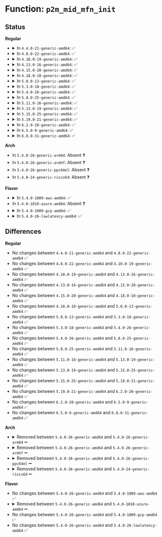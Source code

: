 # Function: <code>p2m_mid_mfn_init</code>

## Status
<b>Regular</b>
<ul>
<li>
<details>
<summary>In <code>4.4.0-21-generic-amd64</code>: ✅</summary>

```c
void p2m_mid_mfn_init(long unsigned int * mid, long unsigned int * leaf)
```

```json
{
  "name": "p2m_mid_mfn_init",
  "collision_type": "Unique Static",
  "inline_type": "No",
  "funcs": [
    {
      "addr": 18446744071578994448,
      "name": "p2m_mid_mfn_init",
      "external": false,
      "loc": "arch/x86/xen/p2m.c:156",
      "file": "arch/x86/xen/p2m.c",
      "inline": "seen, unknown",
      "caller_inline": [],
      "caller_func": [
        "arch/x86/xen/p2m.c:xen_alloc_p2m_entry",
        "arch/x86/xen/p2m.c:xen_build_mfn_list_list",
        "arch/x86/xen/p2m.c:xen_build_mfn_list_list",
        "arch/x86/xen/p2m.c:xen_build_mfn_list_list"
      ]
    }
  ],
  "symbols": [
    {
      "addr": 18446744071578994448,
      "name": "p2m_mid_mfn_init",
      "section": ".text",
      "bind": "STB_LOCAL",
      "size": 224
    }
  ]
}
```
</details>
</li>
<li>
<details>
<summary>In <code>4.8.0-22-generic-amd64</code>: ✅</summary>

```c
void p2m_mid_mfn_init(long unsigned int * mid, long unsigned int * leaf)
```

```json
{
  "name": "p2m_mid_mfn_init",
  "collision_type": "Unique Static",
  "inline_type": "No",
  "funcs": [
    {
      "addr": 18446744071578991072,
      "name": "p2m_mid_mfn_init",
      "external": false,
      "loc": "arch/x86/xen/p2m.c:156",
      "file": "arch/x86/xen/p2m.c",
      "inline": "seen, unknown",
      "caller_inline": [],
      "caller_func": [
        "arch/x86/xen/p2m.c:xen_alloc_p2m_entry",
        "arch/x86/xen/p2m.c:xen_build_mfn_list_list",
        "arch/x86/xen/p2m.c:xen_build_mfn_list_list",
        "arch/x86/xen/p2m.c:xen_build_mfn_list_list"
      ]
    }
  ],
  "symbols": [
    {
      "addr": 18446744071578991072,
      "name": "p2m_mid_mfn_init",
      "section": ".text",
      "bind": "STB_LOCAL",
      "size": 297
    }
  ]
}
```
</details>
</li>
<li>
<details>
<summary>In <code>4.10.0-19-generic-amd64</code>: ✅</summary>

```c
void p2m_mid_mfn_init(long unsigned int * mid, long unsigned int * leaf)
```

```json
{
  "name": "p2m_mid_mfn_init",
  "collision_type": "Unique Static",
  "inline_type": "No",
  "funcs": [
    {
      "addr": 18446744071578992912,
      "name": "p2m_mid_mfn_init",
      "external": false,
      "loc": "arch/x86/xen/p2m.c:156",
      "file": "arch/x86/xen/p2m.c",
      "inline": "seen, unknown",
      "caller_inline": [],
      "caller_func": [
        "arch/x86/xen/p2m.c:xen_alloc_p2m_entry",
        "arch/x86/xen/p2m.c:xen_build_mfn_list_list",
        "arch/x86/xen/p2m.c:xen_build_mfn_list_list",
        "arch/x86/xen/p2m.c:xen_build_mfn_list_list"
      ]
    }
  ],
  "symbols": [
    {
      "addr": 18446744071578992912,
      "name": "p2m_mid_mfn_init",
      "section": ".text",
      "bind": "STB_LOCAL",
      "size": 297
    }
  ]
}
```
</details>
</li>
<li>
<details>
<summary>In <code>4.13.0-16-generic-amd64</code>: ✅</summary>

```c
void p2m_mid_mfn_init(long unsigned int * mid, long unsigned int * leaf)
```

```json
{
  "name": "p2m_mid_mfn_init",
  "collision_type": "Unique Static",
  "inline_type": "No",
  "funcs": [
    {
      "addr": 18446744071578964736,
      "name": "p2m_mid_mfn_init",
      "external": false,
      "loc": "arch/x86/xen/p2m.c:156",
      "file": "arch/x86/xen/p2m.c",
      "inline": "seen, unknown",
      "caller_inline": [],
      "caller_func": [
        "arch/x86/xen/p2m.c:xen_alloc_p2m_entry",
        "arch/x86/xen/p2m.c:xen_build_mfn_list_list",
        "arch/x86/xen/p2m.c:xen_build_mfn_list_list",
        "arch/x86/xen/p2m.c:xen_build_mfn_list_list"
      ]
    }
  ],
  "symbols": [
    {
      "addr": 18446744071578964736,
      "name": "p2m_mid_mfn_init",
      "section": ".text",
      "bind": "STB_LOCAL",
      "size": 249
    }
  ]
}
```
</details>
</li>
<li>
<details>
<summary>In <code>4.15.0-20-generic-amd64</code>: ✅</summary>

```c
void p2m_mid_mfn_init(long unsigned int * mid, long unsigned int * leaf)
```

```json
{
  "name": "p2m_mid_mfn_init",
  "collision_type": "Unique Static",
  "inline_type": "No",
  "funcs": [
    {
      "addr": 18446744071578968032,
      "name": "p2m_mid_mfn_init",
      "external": false,
      "loc": "arch/x86/xen/p2m.c:156",
      "file": "arch/x86/xen/p2m.c",
      "inline": "seen, unknown",
      "caller_inline": [],
      "caller_func": [
        "arch/x86/xen/p2m.c:xen_alloc_p2m_entry",
        "arch/x86/xen/p2m.c:xen_build_mfn_list_list",
        "arch/x86/xen/p2m.c:xen_build_mfn_list_list",
        "arch/x86/xen/p2m.c:xen_build_mfn_list_list"
      ]
    }
  ],
  "symbols": [
    {
      "addr": 18446744071578968032,
      "name": "p2m_mid_mfn_init",
      "section": ".text",
      "bind": "STB_LOCAL",
      "size": 249
    }
  ]
}
```
</details>
</li>
<li>
<details>
<summary>In <code>4.18.0-10-generic-amd64</code>: ✅</summary>

```c
void p2m_mid_mfn_init(long unsigned int * mid, long unsigned int * leaf)
```

```json
{
  "name": "p2m_mid_mfn_init",
  "collision_type": "Unique Static",
  "inline_type": "No",
  "funcs": [
    {
      "addr": 18446744071578970736,
      "name": "p2m_mid_mfn_init",
      "external": false,
      "loc": "arch/x86/xen/p2m.c:156",
      "file": "arch/x86/xen/p2m.c",
      "inline": "seen, unknown",
      "caller_inline": [],
      "caller_func": [
        "arch/x86/xen/p2m.c:xen_alloc_p2m_entry",
        "arch/x86/xen/p2m.c:xen_build_mfn_list_list",
        "arch/x86/xen/p2m.c:xen_build_mfn_list_list",
        "arch/x86/xen/p2m.c:xen_build_mfn_list_list"
      ]
    }
  ],
  "symbols": [
    {
      "addr": 18446744071578970736,
      "name": "p2m_mid_mfn_init",
      "section": ".text",
      "bind": "STB_LOCAL",
      "size": 194
    }
  ]
}
```
</details>
</li>
<li>
<details>
<summary>In <code>5.0.0-13-generic-amd64</code>: ✅</summary>

```c
void p2m_mid_mfn_init(long unsigned int * mid, long unsigned int * leaf)
```

```json
{
  "name": "p2m_mid_mfn_init",
  "collision_type": "Unique Static",
  "inline_type": "No",
  "funcs": [
    {
      "addr": 18446744071578968864,
      "name": "p2m_mid_mfn_init",
      "external": false,
      "loc": "arch/x86/xen/p2m.c:158",
      "file": "arch/x86/xen/p2m.c",
      "inline": "seen, unknown",
      "caller_inline": [],
      "caller_func": [
        "arch/x86/xen/p2m.c:xen_alloc_p2m_entry",
        "arch/x86/xen/p2m.c:xen_build_mfn_list_list",
        "arch/x86/xen/p2m.c:xen_build_mfn_list_list",
        "arch/x86/xen/p2m.c:xen_build_mfn_list_list"
      ]
    }
  ],
  "symbols": [
    {
      "addr": 18446744071578968864,
      "name": "p2m_mid_mfn_init",
      "section": ".text",
      "bind": "STB_LOCAL",
      "size": 194
    }
  ]
}
```
</details>
</li>
<li>
<details>
<summary>In <code>5.3.0-18-generic-amd64</code>: ✅</summary>

```c
void p2m_mid_mfn_init(long unsigned int * mid, long unsigned int * leaf)
```

```json
{
  "name": "p2m_mid_mfn_init",
  "collision_type": "Unique Static",
  "inline_type": "No",
  "funcs": [
    {
      "addr": 18446744071578975904,
      "name": "p2m_mid_mfn_init",
      "external": false,
      "loc": "arch/x86/xen/p2m.c:158",
      "file": "arch/x86/xen/p2m.c",
      "inline": "seen, unknown",
      "caller_inline": [],
      "caller_func": [
        "arch/x86/xen/p2m.c:xen_alloc_p2m_entry",
        "arch/x86/xen/p2m.c:xen_build_mfn_list_list",
        "arch/x86/xen/p2m.c:xen_build_mfn_list_list",
        "arch/x86/xen/p2m.c:xen_build_mfn_list_list"
      ]
    }
  ],
  "symbols": [
    {
      "addr": 18446744071578975904,
      "name": "p2m_mid_mfn_init",
      "section": ".text",
      "bind": "STB_LOCAL",
      "size": 181
    }
  ]
}
```
</details>
</li>
<li>
<details>
<summary>In <code>5.4.0-26-generic-amd64</code>: ✅</summary>

```c
void p2m_mid_mfn_init(long unsigned int * mid, long unsigned int * leaf)
```

```json
{
  "name": "p2m_mid_mfn_init",
  "collision_type": "Unique Static",
  "inline_type": "No",
  "funcs": [
    {
      "addr": 18446744071578978304,
      "name": "p2m_mid_mfn_init",
      "external": false,
      "loc": "arch/x86/xen/p2m.c:158",
      "file": "arch/x86/xen/p2m.c",
      "inline": "seen, unknown",
      "caller_inline": [],
      "caller_func": [
        "arch/x86/xen/p2m.c:xen_alloc_p2m_entry",
        "arch/x86/xen/p2m.c:xen_build_mfn_list_list",
        "arch/x86/xen/p2m.c:xen_build_mfn_list_list",
        "arch/x86/xen/p2m.c:xen_build_mfn_list_list"
      ]
    }
  ],
  "symbols": [
    {
      "addr": 18446744071578978304,
      "name": "p2m_mid_mfn_init",
      "section": ".text",
      "bind": "STB_LOCAL",
      "size": 181
    }
  ]
}
```
</details>
</li>
<li>
<details>
<summary>In <code>5.8.0-25-generic-amd64</code>: ✅</summary>

```c
void p2m_mid_mfn_init(long unsigned int * mid, long unsigned int * leaf)
```

```json
{
  "name": "p2m_mid_mfn_init",
  "collision_type": "Unique Static",
  "inline_type": "No",
  "funcs": [
    {
      "addr": 18446744071578988688,
      "name": "p2m_mid_mfn_init",
      "external": false,
      "loc": "arch/x86/xen/p2m.c:158",
      "file": "arch/x86/xen/p2m.c",
      "inline": "seen, unknown",
      "caller_inline": [],
      "caller_func": [
        "arch/x86/xen/p2m.c:xen_alloc_p2m_entry",
        "arch/x86/xen/p2m.c:xen_build_mfn_list_list",
        "arch/x86/xen/p2m.c:xen_build_mfn_list_list",
        "arch/x86/xen/p2m.c:xen_build_mfn_list_list"
      ]
    }
  ],
  "symbols": [
    {
      "addr": 18446744071578988688,
      "name": "p2m_mid_mfn_init",
      "section": ".text",
      "bind": "STB_LOCAL",
      "size": 181
    }
  ]
}
```
</details>
</li>
<li>
<details>
<summary>In <code>5.11.0-16-generic-amd64</code>: ✅</summary>

```c
void p2m_mid_mfn_init(long unsigned int * mid, long unsigned int * leaf)
```

```json
{
  "name": "p2m_mid_mfn_init",
  "collision_type": "Unique Static",
  "inline_type": "No",
  "funcs": [
    {
      "addr": 18446744071578990176,
      "name": "p2m_mid_mfn_init",
      "external": false,
      "loc": "arch/x86/xen/p2m.c:158",
      "file": "arch/x86/xen/p2m.c",
      "inline": "seen, unknown",
      "caller_inline": [],
      "caller_func": [
        "arch/x86/xen/p2m.c:xen_alloc_p2m_entry",
        "arch/x86/xen/p2m.c:xen_build_mfn_list_list",
        "arch/x86/xen/p2m.c:xen_build_mfn_list_list",
        "arch/x86/xen/p2m.c:xen_build_mfn_list_list"
      ]
    }
  ],
  "symbols": [
    {
      "addr": 18446744071578990176,
      "name": "p2m_mid_mfn_init",
      "section": ".text",
      "bind": "STB_LOCAL",
      "size": 181
    }
  ]
}
```
</details>
</li>
<li>
<details>
<summary>In <code>5.13.0-19-generic-amd64</code>: ✅</summary>

```c
void p2m_mid_mfn_init(long unsigned int * mid, long unsigned int * leaf)
```

```json
{
  "name": "p2m_mid_mfn_init",
  "collision_type": "Unique Static",
  "inline_type": "No",
  "funcs": [
    {
      "addr": 18446744071578998640,
      "name": "p2m_mid_mfn_init",
      "external": false,
      "loc": "arch/x86/xen/p2m.c:158",
      "file": "arch/x86/xen/p2m.c",
      "inline": "seen, unknown",
      "caller_inline": [],
      "caller_func": [
        "arch/x86/xen/p2m.c:xen_alloc_p2m_entry",
        "arch/x86/xen/p2m.c:xen_build_mfn_list_list",
        "arch/x86/xen/p2m.c:xen_build_mfn_list_list",
        "arch/x86/xen/p2m.c:xen_build_mfn_list_list"
      ]
    }
  ],
  "symbols": [
    {
      "addr": 18446744071578998640,
      "name": "p2m_mid_mfn_init",
      "section": ".text",
      "bind": "STB_LOCAL",
      "size": 184
    }
  ]
}
```
</details>
</li>
<li>
<details>
<summary>In <code>5.15.0-25-generic-amd64</code>: ✅</summary>

```c
void p2m_mid_mfn_init(long unsigned int * mid, long unsigned int * leaf)
```

```json
{
  "name": "p2m_mid_mfn_init",
  "collision_type": "Unique Static",
  "inline_type": "No",
  "funcs": [
    {
      "addr": 18446744071579016320,
      "name": "p2m_mid_mfn_init",
      "external": false,
      "loc": "arch/x86/xen/p2m.c:158",
      "file": "arch/x86/xen/p2m.c",
      "inline": "seen, unknown",
      "caller_inline": [],
      "caller_func": [
        "arch/x86/xen/p2m.c:xen_alloc_p2m_entry",
        "arch/x86/xen/p2m.c:xen_build_mfn_list_list",
        "arch/x86/xen/p2m.c:xen_build_mfn_list_list",
        "arch/x86/xen/p2m.c:xen_build_mfn_list_list"
      ]
    }
  ],
  "symbols": [
    {
      "addr": 18446744071579016320,
      "name": "p2m_mid_mfn_init",
      "section": ".text",
      "bind": "STB_LOCAL",
      "size": 184
    }
  ]
}
```
</details>
</li>
<li>
<details>
<summary>In <code>5.19.0-21-generic-amd64</code>: ✅</summary>

```c
void p2m_mid_mfn_init(long unsigned int * mid, long unsigned int * leaf)
```

```json
{
  "name": "p2m_mid_mfn_init",
  "collision_type": "Unique Static",
  "inline_type": "No",
  "funcs": [
    {
      "addr": 18446744071579035104,
      "name": "p2m_mid_mfn_init",
      "external": false,
      "loc": "arch/x86/xen/p2m.c:158",
      "file": "arch/x86/xen/p2m.c",
      "inline": "seen, unknown",
      "caller_inline": [],
      "caller_func": [
        "arch/x86/xen/p2m.c:xen_alloc_p2m_entry",
        "arch/x86/xen/p2m.c:xen_build_mfn_list_list",
        "arch/x86/xen/p2m.c:xen_build_mfn_list_list",
        "arch/x86/xen/p2m.c:xen_build_mfn_list_list"
      ]
    }
  ],
  "symbols": [
    {
      "addr": 18446744071579035104,
      "name": "p2m_mid_mfn_init",
      "section": ".text",
      "bind": "STB_LOCAL",
      "size": 273
    }
  ]
}
```
</details>
</li>
<li>
<details>
<summary>In <code>6.2.0-20-generic-amd64</code>: ✅</summary>

```c
void p2m_mid_mfn_init(long unsigned int * mid, long unsigned int * leaf)
```

```json
{
  "name": "p2m_mid_mfn_init",
  "collision_type": "Unique Static",
  "inline_type": "No",
  "funcs": [
    {
      "addr": 18446744071579065120,
      "name": "p2m_mid_mfn_init",
      "external": false,
      "loc": "arch/x86/xen/p2m.c:153",
      "file": "arch/x86/xen/p2m.c",
      "inline": "seen, unknown",
      "caller_inline": [],
      "caller_func": [
        "arch/x86/xen/p2m.c:xen_alloc_p2m_entry",
        "arch/x86/xen/p2m.c:xen_build_mfn_list_list",
        "arch/x86/xen/p2m.c:xen_build_mfn_list_list",
        "arch/x86/xen/p2m.c:xen_build_mfn_list_list"
      ]
    }
  ],
  "symbols": [
    {
      "addr": 18446744071579065120,
      "name": "p2m_mid_mfn_init",
      "section": ".text",
      "bind": "STB_LOCAL",
      "size": 273
    }
  ]
}
```
</details>
</li>
<li>
<details>
<summary>In <code>6.5.0-9-generic-amd64</code>: ✅</summary>

```c
void p2m_mid_mfn_init(long unsigned int * mid, long unsigned int * leaf)
```

```json
{
  "name": "p2m_mid_mfn_init",
  "collision_type": "Unique Static",
  "inline_type": "No",
  "funcs": [
    {
      "addr": 18446744071579064992,
      "name": "p2m_mid_mfn_init",
      "external": false,
      "loc": "arch/x86/xen/p2m.c:153",
      "file": "arch/x86/xen/p2m.c",
      "inline": "seen, unknown",
      "caller_inline": [],
      "caller_func": [
        "arch/x86/xen/p2m.c:xen_alloc_p2m_entry",
        "arch/x86/xen/p2m.c:xen_build_mfn_list_list",
        "arch/x86/xen/p2m.c:xen_build_mfn_list_list",
        "arch/x86/xen/p2m.c:xen_build_mfn_list_list"
      ]
    }
  ],
  "symbols": [
    {
      "addr": 18446744071579064992,
      "name": "p2m_mid_mfn_init",
      "section": ".text",
      "bind": "STB_LOCAL",
      "size": 273
    }
  ]
}
```
</details>
</li>
<li>
<details>
<summary>In <code>6.8.0-31-generic-amd64</code>: ✅</summary>

```c
void p2m_mid_mfn_init(long unsigned int * mid, long unsigned int * leaf)
```

```json
{
  "name": "p2m_mid_mfn_init",
  "collision_type": "Unique Static",
  "inline_type": "No",
  "funcs": [
    {
      "addr": 18446744071579089568,
      "name": "p2m_mid_mfn_init",
      "external": false,
      "loc": "arch/x86/xen/p2m.c:153",
      "file": "arch/x86/xen/p2m.c",
      "inline": "seen, unknown",
      "caller_inline": [],
      "caller_func": [
        "arch/x86/xen/p2m.c:xen_alloc_p2m_entry",
        "arch/x86/xen/p2m.c:xen_build_mfn_list_list",
        "arch/x86/xen/p2m.c:xen_build_mfn_list_list",
        "arch/x86/xen/p2m.c:xen_build_mfn_list_list"
      ]
    }
  ],
  "symbols": [
    {
      "addr": 18446744071579089568,
      "name": "p2m_mid_mfn_init",
      "section": ".text",
      "bind": "STB_LOCAL",
      "size": 273
    }
  ]
}
```
</details>
</li>
</ul>
<b>Arch</b>
<ul>
<li>
In <code>5.4.0-26-generic-arm64</code>: Absent ❓
</li>
<li>
In <code>5.4.0-26-generic-armhf</code>: Absent ❓
</li>
<li>
In <code>5.4.0-26-generic-ppc64el</code>: Absent ❓
</li>
<li>
In <code>5.4.0-24-generic-riscv64</code>: Absent ❓
</li>
</ul>
<b>Flavor</b>
<ul>
<li>
<details>
<summary>In <code>5.4.0-1009-aws-amd64</code>: ✅</summary>

```c
void p2m_mid_mfn_init(long unsigned int * mid, long unsigned int * leaf)
```

```json
{
  "name": "p2m_mid_mfn_init",
  "collision_type": "Unique Static",
  "inline_type": "No",
  "funcs": [
    {
      "addr": 18446744071578978656,
      "name": "p2m_mid_mfn_init",
      "external": false,
      "loc": "arch/x86/xen/p2m.c:158",
      "file": "arch/x86/xen/p2m.c",
      "inline": "seen, unknown",
      "caller_inline": [],
      "caller_func": [
        "arch/x86/xen/p2m.c:xen_alloc_p2m_entry",
        "arch/x86/xen/p2m.c:xen_build_mfn_list_list",
        "arch/x86/xen/p2m.c:xen_build_mfn_list_list",
        "arch/x86/xen/p2m.c:xen_build_mfn_list_list"
      ]
    }
  ],
  "symbols": [
    {
      "addr": 18446744071578978656,
      "name": "p2m_mid_mfn_init",
      "section": ".text",
      "bind": "STB_LOCAL",
      "size": 181
    }
  ]
}
```
</details>
</li>
<li>
In <code>5.4.0-1010-azure-amd64</code>: Absent ❓
</li>
<li>
<details>
<summary>In <code>5.4.0-1009-gcp-amd64</code>: ✅</summary>

```c
void p2m_mid_mfn_init(long unsigned int * mid, long unsigned int * leaf)
```

```json
{
  "name": "p2m_mid_mfn_init",
  "collision_type": "Unique Static",
  "inline_type": "No",
  "funcs": [
    {
      "addr": 18446744071578978240,
      "name": "p2m_mid_mfn_init",
      "external": false,
      "loc": "arch/x86/xen/p2m.c:158",
      "file": "arch/x86/xen/p2m.c",
      "inline": "seen, unknown",
      "caller_inline": [],
      "caller_func": [
        "arch/x86/xen/p2m.c:xen_alloc_p2m_entry",
        "arch/x86/xen/p2m.c:xen_build_mfn_list_list",
        "arch/x86/xen/p2m.c:xen_build_mfn_list_list",
        "arch/x86/xen/p2m.c:xen_build_mfn_list_list"
      ]
    }
  ],
  "symbols": [
    {
      "addr": 18446744071578978240,
      "name": "p2m_mid_mfn_init",
      "section": ".text",
      "bind": "STB_LOCAL",
      "size": 181
    }
  ]
}
```
</details>
</li>
<li>
<details>
<summary>In <code>5.4.0-26-lowlatency-amd64</code>: ✅</summary>

```c
void p2m_mid_mfn_init(long unsigned int * mid, long unsigned int * leaf)
```

```json
{
  "name": "p2m_mid_mfn_init",
  "collision_type": "Unique Static",
  "inline_type": "No",
  "funcs": [
    {
      "addr": 18446744071578978832,
      "name": "p2m_mid_mfn_init",
      "external": false,
      "loc": "arch/x86/xen/p2m.c:158",
      "file": "arch/x86/xen/p2m.c",
      "inline": "seen, unknown",
      "caller_inline": [],
      "caller_func": [
        "arch/x86/xen/p2m.c:xen_alloc_p2m_entry",
        "arch/x86/xen/p2m.c:xen_build_mfn_list_list",
        "arch/x86/xen/p2m.c:xen_build_mfn_list_list",
        "arch/x86/xen/p2m.c:xen_build_mfn_list_list"
      ]
    }
  ],
  "symbols": [
    {
      "addr": 18446744071578978832,
      "name": "p2m_mid_mfn_init",
      "section": ".text",
      "bind": "STB_LOCAL",
      "size": 181
    }
  ]
}
```
</details>
</li>
</ul>

## Differences
<b>Regular</b>
<ul>
<li>
No changes between <code>4.4.0-21-generic-amd64</code> and <code>4.8.0-22-generic-amd64</code> ✅
</li>
<li>
No changes between <code>4.8.0-22-generic-amd64</code> and <code>4.10.0-19-generic-amd64</code> ✅
</li>
<li>
No changes between <code>4.10.0-19-generic-amd64</code> and <code>4.13.0-16-generic-amd64</code> ✅
</li>
<li>
No changes between <code>4.13.0-16-generic-amd64</code> and <code>4.15.0-20-generic-amd64</code> ✅
</li>
<li>
No changes between <code>4.15.0-20-generic-amd64</code> and <code>4.18.0-10-generic-amd64</code> ✅
</li>
<li>
No changes between <code>4.18.0-10-generic-amd64</code> and <code>5.0.0-13-generic-amd64</code> ✅
</li>
<li>
No changes between <code>5.0.0-13-generic-amd64</code> and <code>5.3.0-18-generic-amd64</code> ✅
</li>
<li>
No changes between <code>5.3.0-18-generic-amd64</code> and <code>5.4.0-26-generic-amd64</code> ✅
</li>
<li>
No changes between <code>5.4.0-26-generic-amd64</code> and <code>5.8.0-25-generic-amd64</code> ✅
</li>
<li>
No changes between <code>5.8.0-25-generic-amd64</code> and <code>5.11.0-16-generic-amd64</code> ✅
</li>
<li>
No changes between <code>5.11.0-16-generic-amd64</code> and <code>5.13.0-19-generic-amd64</code> ✅
</li>
<li>
No changes between <code>5.13.0-19-generic-amd64</code> and <code>5.15.0-25-generic-amd64</code> ✅
</li>
<li>
No changes between <code>5.15.0-25-generic-amd64</code> and <code>5.19.0-21-generic-amd64</code> ✅
</li>
<li>
No changes between <code>5.19.0-21-generic-amd64</code> and <code>6.2.0-20-generic-amd64</code> ✅
</li>
<li>
No changes between <code>6.2.0-20-generic-amd64</code> and <code>6.5.0-9-generic-amd64</code> ✅
</li>
<li>
No changes between <code>6.5.0-9-generic-amd64</code> and <code>6.8.0-31-generic-amd64</code> ✅
</li>
</ul>
<b>Arch</b>
<ul>
<li>
<details>
<summary>Removed between <code>5.4.0-26-generic-amd64</code> and <code>5.4.0-26-generic-arm64</code> ➖</summary>

```c
void p2m_mid_mfn_init(long unsigned int * mid, long unsigned int * leaf)
```
</details>
</li>
<li>
<details>
<summary>Removed between <code>5.4.0-26-generic-amd64</code> and <code>5.4.0-26-generic-armhf</code> ➖</summary>

```c
void p2m_mid_mfn_init(long unsigned int * mid, long unsigned int * leaf)
```
</details>
</li>
<li>
<details>
<summary>Removed between <code>5.4.0-26-generic-amd64</code> and <code>5.4.0-26-generic-ppc64el</code> ➖</summary>

```c
void p2m_mid_mfn_init(long unsigned int * mid, long unsigned int * leaf)
```
</details>
</li>
<li>
<details>
<summary>Removed between <code>5.4.0-26-generic-amd64</code> and <code>5.4.0-24-generic-riscv64</code> ➖</summary>

```c
void p2m_mid_mfn_init(long unsigned int * mid, long unsigned int * leaf)
```
</details>
</li>
</ul>
<b>Flavor</b>
<ul>
<li>
No changes between <code>5.4.0-26-generic-amd64</code> and <code>5.4.0-1009-aws-amd64</code> ✅
</li>
<li>
<details>
<summary>Removed between <code>5.4.0-26-generic-amd64</code> and <code>5.4.0-1010-azure-amd64</code> ➖</summary>

```c
void p2m_mid_mfn_init(long unsigned int * mid, long unsigned int * leaf)
```
</details>
</li>
<li>
No changes between <code>5.4.0-26-generic-amd64</code> and <code>5.4.0-1009-gcp-amd64</code> ✅
</li>
<li>
No changes between <code>5.4.0-26-generic-amd64</code> and <code>5.4.0-26-lowlatency-amd64</code> ✅
</li>
</ul>
